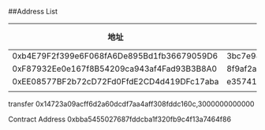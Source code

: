 ##Address List

| 地址                                         | 私钥                                                               | 别名               | Token数量 |
| ------------------------------------------ | ---------------------------------------------------------------- | ---------------- | ------- |
| 0xb4E79F2f399e6F068fA6De895Bd1fb36679059D6 | 3bc7e987e2eb42ab52c7dabd3b9f04d91e4c347c82dafc8f705c1264d44e32c2 | saveTenanantAddr |         |
| 0xF87932Ee0e167f8B54209ca943af4Fad93B3B8A0 | 8f9af2ac74e07554439c22a87a5fd044bbb69ec9f7593e7a13631b00a70385d8 |                  |         |
| 0xEE08577BF2b72cD72Fd0FfdE2CD4d419DFc17aba | e35741504d6da75efb89dd86e29cdbb66c75f3088a2dac26d8bd0a523f702e77 |                  |         |
|                                            |                                                                  |                  |         |
transfer
0x14723a09acff6d2a60dcdf7aa4aff308fddc160c,3000000000000


Contract Address 
0xbba5455027687fddcba1f320fb9c4f13a7464f86
